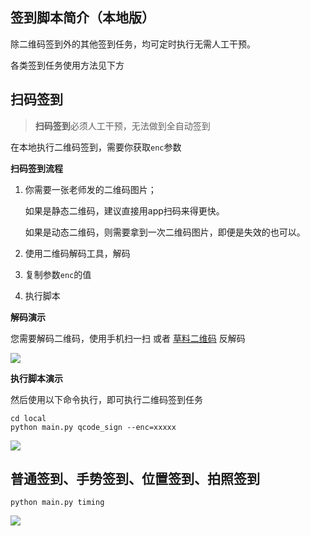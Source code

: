 ## 签到脚本简介（本地版）

除二维码签到外的其他签到任务，均可定时执行无需人工干预。

各类签到任务使用方法见下方

## 扫码签到

> **扫码签到**必须人工干预，无法做到全自动签到

在本地执行二维码签到，需要你获取`enc`参数

**扫码签到流程**

1. 你需要一张老师发的二维码图片；
   
    如果是静态二维码，建议直接用app扫码来得更快。

    如果是动态二维码，则需要拿到一次二维码图片，即便是失效的也可以。
2. 使用二维码解码工具，解码
3. 复制参数`enc`的值
4. 执行脚本

**解码演示**

您需要解码二维码，使用手机扫一扫 或者 [草料二维码](https://cli.im/deqr) 反解码

![](http://cdn.z2blog.com/123.gif)

**执行脚本演示**

然后使用以下命令执行，即可执行二维码签到任务
```
cd local
python main.py qcode_sign --enc=xxxxx 
```
![](https://cdn.z2blog.com/picgo/20210409162659.gif)

## 普通签到、手势签到、位置签到、拍照签到
```
python main.py timing
```
![](https://cdn.z2blog.com/picgo/20210409163005.gif)